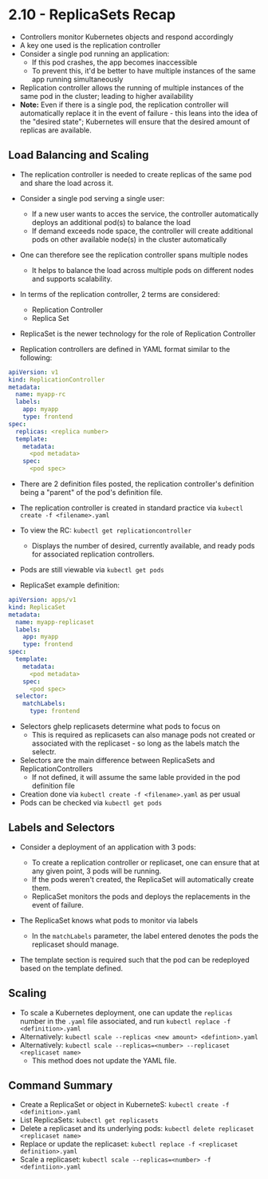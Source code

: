 # 2.10 - ReplicaSets Recap

- Controllers monitor Kubernetes objects and respond accordingly
- A key one used is the replication controller
- Consider a single pod running an application:
  - If this pod crashes, the app becomes inaccessible
  - To prevent this, it'd be better to have multiple instances of the same app running simultaneously
- Replication controller allows the running of multiple instances of the same pod in the cluster; leading to higher availability
- **Note:** Even if there is a single pod, the replication controller will automatically replace it in the event of failure - this leans into the idea of the "desired state"; Kubernetes will ensure that the desired amount of replicas are available.

## Load Balancing and Scaling

- The replication controller is needed to create replicas of the same pod and share the load across it.
- Consider a single pod serving a single user:
  - If a new user wants to acces the service, the controller automatically deploys an additional pod(s) to balance the load
  - If demand exceeds node space, the controller will create additional pods on other available node(s) in the cluster automatically

- One can therefore see the replication controller spans multiple nodes
  - It helps to balance the load across multiple pods on different nodes and supports scalability.

- In terms of the replication controller, 2 terms are considered:
  - Replication Controller
  - Replica Set

- ReplicaSet is the newer technology for the role of Replication Controller

- Replication controllers are defined in YAML format similar to the following:

```yaml
apiVersion: v1
kind: ReplicationController
metadata:
  name: myapp-rc
  labels:
    app: myapp
    type: frontend
spec:
  replicas: <replica number>
  template:
    metadata:
      <pod metadata>
    spec:
      <pod spec>
```

- There are 2 definition files posted, the replication controller's definition being a "parent" of the pod's definition file.
- The replication controller is created in standard practice via `kubectl create -f <filename>.yaml`
- To view the RC: `kubectl get replicationcontroller`
  - Displays the number of desired, currently available, and ready pods for associated replication controllers.
- Pods are still viewable via `kubectl get pods`

- ReplicaSet example definition:

```yaml
apiVersion: apps/v1
kind: ReplicaSet
metadata:
  name: myapp-replicaset
  labels:
    app: myapp
    type: frontend
spec:
  template:
    metadata:
      <pod metadata>
    spec:
      <pod spec>
  selector:
    matchLabels:
      type: frontend
```

- Selectors ghelp replicasets determine what pods to focus on
  - This is required as replicasets can also manage pods not created or associated with the replicaset - so long as the labels match the selectr.
- Selectors are the main difference between ReplicaSets and ReplicationControllers
  - If not defined, it will assume the same lable provided in the pod definition file
- Creation done via `kubectl create -f <filename>.yaml` as per usual
- Pods can be checked via `kubectl get pods`

## Labels and Selectors

- Consider a deployment of an application with 3 pods:
  - To create a replication controller or replicaset, one can ensure that at any given point, 3 pods will be running.
  - If the pods weren't created, the ReplicaSet will automatically create them.
  - ReplicaSet monitors the pods and deploys the replacements in the event of failure.

- The ReplicaSet knows what pods to monitor via labels
  - In the `matchLabels` parameter, the label entered denotes the pods the replicaset should manage.

- The template section is required such that the pod can be redeployed based on the template defined.

## Scaling

- To scale a Kubernetes deployment, one can update the `replicas` number in the `.yaml` file associated, and run `kubectl replace -f <definition>.yaml`
- Alternatively: `kubectl scale --replicas <new amount> <defintion>.yaml`
- Alternatively: `kubectl scale --replicas=<number> --replicaset <replicaset name>`
  - This method does not update the YAML file.

## Command Summary

- Create a ReplicaSet or object in KuberneteS: `kubectl create -f <definition>.yaml`
- List ReplicaSets: `kubectl get replicasets`
- Delete a replicaset and its underlying pods: `kubectl delete replicaset <replicaset name>`
- Replace or update the replicaset: `kubectl replace -f <replicaset definition>.yaml`
- Scale a replicaset: `kubectl scale --replicas=<number> -f <defintiion>.yaml`
